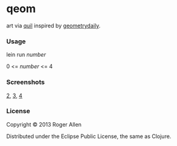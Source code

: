 # qeom

art via [quil](https://github.com/quil/quil) inspired by [geometrydaily](http://geometrydaily.tumblr.com/).

### Usage

lein run <i>number</i>

0 &lt;= <i>number</i> &lt;= 4

### Screenshots

[2](http://rogerallen.tumblr.com/post/55583059224/https-github-com-rogerallen-qeom-lein-run-2), 
[3](http://rogerallen.tumblr.com/post/55601677111/https-github-com-rogerallen-qeom-lein-run-3),
[4](http://rogerallen.tumblr.com/post/55690966660/https-github-com-rogerallen-qeom-lein-run-4)

### License

Copyright © 2013 Roger Allen

Distributed under the Eclipse Public License, the same as Clojure.
